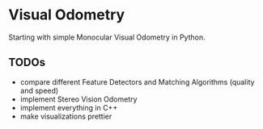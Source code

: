 # Visual Odometry
 
Starting with simple Monocular Visual Odometry in Python.

## TODOs 

* compare different Feature Detectors and Matching Algorithms (quality and speed)
* implement Stereo Vision Odometry 
* implement everything in C++
* make visualizations prettier 